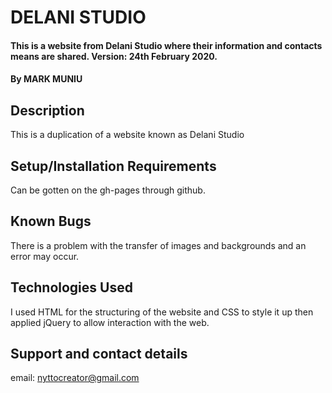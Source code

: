 # DELANI STUDIO
#### This is a website from Delani Studio where their information and contacts means are shared. Version: 24th February 2020.
#### By **MARK MUNIU**
## Description
This is a duplication of a website known as Delani Studio
## Setup/Installation Requirements
Can be gotten on the gh-pages through github.
## Known Bugs
There is a problem with the transfer of images and backgrounds and an error may occur.
## Technologies Used
I used HTML for the structuring of the website and CSS to style it up then applied jQuery to allow interaction with the web.
## Support and contact details
email: nyttocreator@gmail.com
